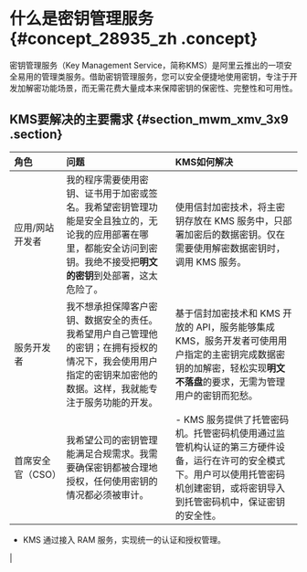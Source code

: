 # 什么是密钥管理服务 {#concept_28935_zh .concept}

密钥管理服务（Key Management Service，简称KMS）是阿里云推出的一项安全易用的管理类服务。借助密钥管理服务，您可以安全便捷地使用密钥，专注于开发加解密功能场景，而无需花费大量成本来保障密钥的保密性、完整性和可用性。

## KMS要解决的主要需求 {#section_mwm_xmv_3x9 .section}

|角色|问题|KMS如何解决|
|:-|:-|:------|
|应用/网站开发者|我的程序需要使用密钥、证书用于加密或签名。我希望密钥管理功能是安全且独立的，无论我的应用部署在哪里，都能安全访问到密钥。我绝不接受把**明文的密钥**到处部署，这太危险了。|使用信封加密技术，将主密钥存放在 KMS 服务中，只部署加密后的数据密钥。仅在需要使用解密数据密钥时，调用 KMS 服务。|
|服务开发者|我不想承担保障客户密钥、数据安全的责任。我希望用户自己管理他的密钥；在拥有授权的情况下，我会使用用户指定的密钥来加密他的数据。这样，我就能专注于服务功能的开发。|基于信封加密技术和 KMS 开放的 API，服务能够集成 KMS，服务开发者可使用用户指定的主密钥完成数据密钥的加解密，轻松实现**明文不落盘**的要求，无需为管理用户的密钥而犯愁。|
|首席安全官（CSO）|我希望公司的密钥管理能满足合规需求。我需要确保密钥都被合理地授权，任何使用密钥的情况都必须被审计。| -   KMS 服务提供了托管密码机。托管密码机使用通过监管机构认证的第三方硬件设备，运行在许可的安全模式下。用户可以使用托管密码机创建密钥，或将密钥导入到托管密码机中，保证密钥的安全性。
-   KMS 通过接入 RAM 服务，实现统一的认证和授权管理。

 |

